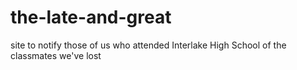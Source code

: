 # the-late-and-great
site to notify those of us who attended Interlake High School of the classmates we've lost
